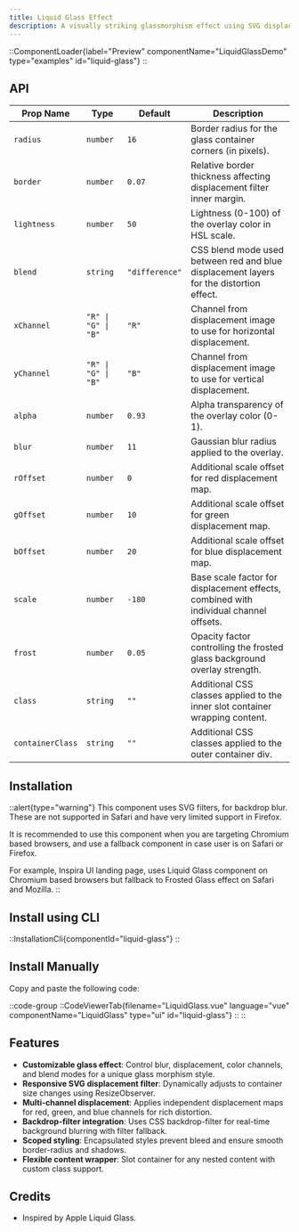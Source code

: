 ```yaml
---
title: Liquid Glass Effect
description: A visually striking glassmorphism effect using SVG displacement filters similar to Apple Liquid Glass.
---
```


::ComponentLoader{label="Preview" componentName="LiquidGlassDemo" type="examples" id="liquid-glass"}
::

## API

| Prop Name        | Type                | Default        | Description                                                                             |
| ---------------- | ------------------- | -------------- | --------------------------------------------------------------------------------------- |
| `radius`         | `number`            | `16`           | Border radius for the glass container corners (in pixels).                              |
| `border`         | `number`            | `0.07`         | Relative border thickness affecting displacement filter inner margin.                   |
| `lightness`      | `number`            | `50`           | Lightness (0-100) of the overlay color in HSL scale.                                    |
| `blend`          | `string`            | `"difference"` | CSS blend mode used between red and blue displacement layers for the distortion effect. |
| `xChannel`       | `"R" \| "G" \| "B"` | `"R"`          | Channel from displacement image to use for horizontal displacement.                     |
| `yChannel`       | `"R" \| "G" \| "B"` | `"B"`          | Channel from displacement image to use for vertical displacement.                       |
| `alpha`          | `number`            | `0.93`         | Alpha transparency of the overlay color (0-1).                                          |
| `blur`           | `number`            | `11`           | Gaussian blur radius applied to the overlay.                                            |
| `rOffset`        | `number`            | `0`            | Additional scale offset for red displacement map.                                       |
| `gOffset`        | `number`            | `10`           | Additional scale offset for green displacement map.                                     |
| `bOffset`        | `number`            | `20`           | Additional scale offset for blue displacement map.                                      |
| `scale`          | `number`            | `-180`         | Base scale factor for displacement effects, combined with individual channel offsets.   |
| `frost`          | `number`            | `0.05`         | Opacity factor controlling the frosted glass background overlay strength.               |
| `class`          | `string`            | `""`           | Additional CSS classes applied to the inner slot container wrapping content.            |
| `containerClass` | `string`            | `""`           | Additional CSS classes applied to the outer container div.                              |

## Installation

::alert{type="warning"}
This component uses SVG filters, for backdrop blur. These are not supported in Safari and have very limited support in Firefox.

It is recommended to use this component when you are targeting Chromium based browsers, and use a fallback component in case user is on Safari or Firefox.

For example, Inspira UI landing page, uses Liquid Glass component on Chromium based browsers but fallback to Frosted Glass effect on Safari and Mozilla.
::

## Install using CLI

::InstallationCli{componentId="liquid-glass"}
::

## Install Manually

Copy and paste the following code:

::code-group
::CodeViewerTab{filename="LiquidGlass.vue" language="vue" componentName="LiquidGlass" type="ui" id="liquid-glass"}
::
::

## Features

- **Customizable glass effect**: Control blur, displacement, color channels, and blend modes for a unique glass morphism style.
- **Responsive SVG displacement filter**: Dynamically adjusts to container size changes using ResizeObserver.
- **Multi-channel displacement**: Applies independent displacement maps for red, green, and blue channels for rich distortion.
- **Backdrop-filter integration**: Uses CSS backdrop-filter for real-time background blurring with filter fallback.
- **Scoped styling**: Encapsulated styles prevent bleed and ensure smooth border-radius and shadows.
- **Flexible content wrapper**: Slot container for any nested content with custom class support.

## Credits

- Inspired by Apple Liquid Glass.
